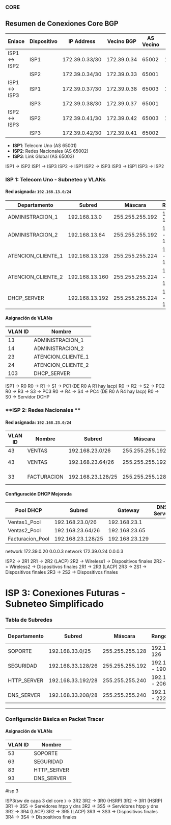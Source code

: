 ### CORE
## Resumen de Conexiones Core BGP

| Enlace       | Dispositivo | IP Address      | Vecino BGP      | AS Vecino | Red de Enlace    |
|--------------|-------------|-----------------|-----------------|-----------|------------------|
| ISP1 ↔ ISP2  | ISP1        | 172.39.0.33/30  | 172.39.0.34     | 65002     | 172.39.0.32/30   |
|              | ISP2        | 172.39.0.34/30  | 172.39.0.33     | 65001     |                  |
| ISP1 ↔ ISP3  | ISP1        | 172.39.0.37/30  | 172.39.0.38     | 65003     | 172.39.0.36/30   |
|              | ISP3        | 172.39.0.38/30  | 172.39.0.37     | 65001     |                  |
| ISP2 ↔ ISP3  | ISP2        | 172.39.0.41/30  | 172.39.0.42     | 65003     | 172.39.0.40/30   |
|              | ISP3        | 172.39.0.42/30  | 172.39.0.41     | 65002     |                  |

- **ISP1**: Telecom Uno (AS 65001)
- **ISP2**: Redes Nacionales (AS 65002)
- **ISP3**: Link Global (AS 65003)

ISP1 -> ISP2
ISP1 -> ISP3
ISP2 -> ISP1
ISP2 -> ISP3
ISP3 -> ISP1
ISP3 -> ISP2

### **ISP 1: Telecom Uno - Subneteo y VLANs**

#### **Red asignada:** `192.168.13.0/24`

| Departamento       | Subred            | Máscara           | Rango Utilizable                | Gateway        | Broadcast      | Hosts |
|--------------------|-------------------|-------------------|---------------------------------|----------------|----------------|-------|
| ADMINISTRACION_1   | 192.168.13.0      | 255.255.255.192   | 192.168.13.1 - 192.168.13.62    | 192.168.13.1   | 192.168.13.63  | 62    |
| ADMINISTRACION_2   | 192.168.13.64      | 255.255.255.192  | 192.168.13.65 - 192.168.13.126  | 192.168.13.65  | 192.168.13.127 | 62    |
| ATENCION_CLIENTE_1 | 192.168.13.128    | 255.255.255.224   | 192.168.13.129 - 192.168.13.158 | 192.168.13.129 | 192.168.13.159 | 30    |
| ATENCION_CLIENTE_2 | 192.168.13.160    | 255.255.255.224   | 192.168.13.161 - 192.168.13.190 | 192.168.13.161 | 192.168.13.191 | 30    |
| DHCP_SERVER        | 192.168.13.192    | 255.255.255.224   | 192.168.13.193 - 192.168.13.222 | 192.168.13.193 | 192.168.13.223 | 30    |


#### **Asignación de VLANs**

| VLAN ID | Nombre                 |
|---------|------------------------|
| 13      | ADMINISTRACION_1       |
| 14      | ADMINISTRACION_2       |
| 23      | ATENCION_CLIENTE_1     |
| 24      | ATENCION_CLIENTE_2     |
| 103     | DHCP_SERVER            |



ISP1 -> R0
R0 -> R1 -> S1 -> PC1 (DE R0 A R1 hay lacp)
R0 -> R2 -> S2 -> PC2
R0 -> R3 -> S3 -> PC3
R0 -> R4 -> S4 -> PC4 (DE R0 A R4 hay lacp)
R0 -> S0 -> Servidor DCHP

### **ISP 2: Redes Nacionales **

#### **Red asignada:** `192.168.23.0/24`

| VLAN ID | Nombre          | Subred            | Máscara            | Rango Utilizable         | Gateway          | Hosts |
|---------|-----------------|-------------------|--------------------|--------------------------|------------------|-------|
| 43      | VENTAS          | 192.168.23.0/26   | 255.255.255.192    | 192.168.23.1-62          | 192.168.23.1     | 62    |
| 43      | VENTAS          | 192.168.23.64/26   | 255.255.255.192   | 192.168.23.65-126        | 192.168.23.65    | 62    |
| 33      | FACTURACION     | 192.168.23.128/25 | 255.255.255.128    | 192.168.23.129-254       | 192.168.23.129   | 126   |

#### **Configuración DHCP Mejorada**

| Pool DHCP        | Subred            | Gateway         | DNS Server   |
|------------------|-------------------|-----------------|--------------|
| Ventas1_Pool     | 192.168.23.0/26   | 192.168.23.1    | |
| Ventas2_Pool     | 192.168.23.64/26  | 192.168.23.65   | |
| Facturacion_Pool | 192.168.23.128/25 | 192.168.23.129  | |

network 172.39.0.20 0.0.0.3 
network 172.39.0.24 0.0.0.3


ISP2 -> 2R1
2R1 -> 2R2 (LACP)
2R2 -> Wireless1 -> Dispositivos finales
2R2 -> Wireless2 -> Dispositivos finales
2R1 -> 2R3 (LACP)
2R3 -> 2S1 -> Dispositivos finales
2R3 -> 2S2 -> Dispositivos finales


# ISP 3: Conexiones Futuras - Subneteo Simplificado

### Tabla de Subredes

| Departamento | Subred            | Máscara           | Rango Utilizable         | Gateway        | VLAN ID | Hosts  |
|--------------|-------------------|-------------------|--------------------------|----------------|---------|--------|
| SOPORTE      | 192.168.33.0/25   | 255.255.255.128   | 192.168.33.1 - 126       | 192.168.33.1   | 53      | 126    |
| SEGURIDAD    | 192.168.33.128/26 | 255.255.255.192   | 192.168.33.129 - 190     | 192.168.33.129 | 63      | 62     |
| HTTP_SERVER  | 192.168.33.192/28 | 255.255.255.240   | 192.168.33.193 - 206     | 192.168.33.193 | 83      | 14     |
| DNS_SERVER   | 192.168.33.208/28 | 255.255.255.240   | 192.168.33.209 - 222     | 192.168.33.209 | 93      | 14     |

---

### Configuración Básica en Packet Tracer

#### **Asignación de VLANs**

| VLAN ID | Nombre         |
|---------|----------------|
| 53      | SOPORTE        |
| 63      | SEGURIDAD      |
| 83      | HTTP_SERVER    |
| 93      | DNS_SERVER     |


#isp 3

ISP3(sw de capa 3 del core ) -> 3R2
3R2 -> 3R0  (HSRP)
3R2 -> 3R1  (HSRP)
3R1 -> 3S5 -> Servidores htpp y dns
3R2 -> 3S5 -> Servidores htpp y dns
3R2 -> 3R4 (LACP)
3R2 -> 3R5 (LACP)
3R3 -> 3S3 -> Dispositivos finales
3R4 -> 3S4 -> Dispositivos finales

